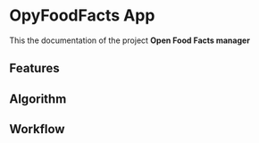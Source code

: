 # OpyFoodFacts App

This the documentation of the project __Open Food Facts manager__


## Features

## Algorithm

## Workflow

